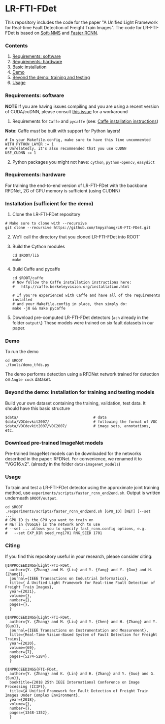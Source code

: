 # LR-FTI-FDet

This repository includes the code for the paper "A Unified Light Framework for Real-time Fault Detection of Freight Train Images". The code for LR-FTI-FDet is  based on [Soft-NMS](https://github.com/bharatsingh430/soft-nms) and [Faster RCNN](https://github.com/rbgirshick/py-faster-rcnn).

### Contents

1. [Requirements: software](#requirements-software)
2. [Requirements: hardware](#requirements-hardware)
3. [Basic installation](#installation-sufficient-for-the-demo)
4. [Demo](#demo)
5. [Beyond the demo: training and testing](#beyond-the-demo-installation-for-training-and-testing-models)
6. [Usage](#usage)

### Requirements: software

**NOTE** If you are having issues compiling and you are using a recent version of CUDA/cuDNN, please consult [this issue](https://github.com/rbgirshick/py-faster-rcnn/issues/509?_pjax=%23js-repo-pjax-container#issuecomment-284133868) for a workaround

1. Requirements for `Caffe` and `pycaffe` (see: [Caffe installation instructions](http://caffe.berkeleyvision.org/installation.html))

  **Note:** Caffe *must* be built with support for Python layers!

  ```make
  # In your Makefile.config, make sure to have this line uncommented
  WITH_PYTHON_LAYER := 1
  # Unrelatedly, it's also recommended that you use CUDNN
  USE_CUDNN := 1
  ```

2. Python packages you might not have: `cython`, `python-opencv`, `easydict`

### Requirements: hardware

For training the end-to-end version of LR-FTI-FDet with the backbone RFDNet, 2G of GPU memory is sufficient (using CUDNN)

### Installation (sufficient for the demo)

1. Clone the LR-FTI-FDet repository

  ```Shell
  # Make sure to clone with --recursive
  git clone --recursive https://github.com/tmpyzhang/LR-FTI-FDet.git
  ```

2. We'll call the directory that you cloned LR-FTI-FDet into ROOT`

3. Build the Cython modules

   ```Shell
   cd $ROOT/lib
   make
   ```

4. Build Caffe and pycaffe

   ```Shell
   cd $ROOT/caffe
   # Now follow the Caffe installation instructions here:
   #   http://caffe.berkeleyvision.org/installation.html
   
   # If you're experienced with Caffe and have all of the requirements installed
   # and your Makefile.config in place, then simply do:
   make -j8 && make pycaffe
   ```

5. Download pre-computed LR-FTI-FDet detectors (`ach` already in the folder `output\`)
   These models were trained on six fault datasets in our paper.

### Demo

To run the demo

```Shell
cd $ROOT
./tools/demo_tfds.py
```

The demo performs detection using a RFDNet network trained for detection on `Angle cock` dataset.

### Beyond the demo: installation for training and testing models

Build your own dataset containing the training, validation, test data. It should have this basic structure

```Shell
$data/                                  # data
$data/VOCdevkit2007/                    # following the format of VOC
$data/VOCdevkit2007/VOC2007/            # image sets, annotations, etc.
```

### Download pre-trained ImageNet models

Pre-trained ImageNet models can be downloaded for the networks described in the paper: RFDNet.  For convenience, we renamed it to "VGG16.v2". (already in the folder `data\imagenet_models`)

### Usage

To train and test a LR-FTI-FDet detector using the approximate joint training method, use `experiments/scripts/faster_rcnn_end2end.sh`.
Output is written underneath `$ROOT/output`.

```Shell
cd $ROOT
./experiments/scripts/faster_rcnn_end2end.sh [GPU_ID] [NET] [--set ...]
# GPU_ID is the GPU you want to train on
# NET in {VGG16} is the network arch to use
# --set ... allows you to specify fast_rcnn.config options, e.g.
#   --set EXP_DIR seed_rng1701 RNG_SEED 1701
```

### Citing
If you find this repository useful in your research, please consider citing:
```
@INPROCEEDINGS{Light-FTI-FDet,
  author={Y. {Zhang} and M. {Liu} and Y. {Yang} and Y. {Guo} and H. {Zhang}},
  journal={IEEE Transactions on Industrial Informatics}, 
  title={ A Unified Light Framework for Real-time Fault Detection of Freight Train Images}, 
  year={2021},
  volume={},
  number={},
  pages={},
  }
```
```
@INPROCEEDINGS{Light-FTI-FDet,
  author={Y. {Zhang} and M. {Liu} and Y. {Chen} and H. {Zhang} and Y. {Guo}},
  journal={IEEE Transactions on Instrumentation and Measurement}, 
  title={Real-Time Vision-Based System of Fault Detection for Freight Trains}, 
  year={2020},
  volume={69},
  number={7},
  pages={5274-5284},
  }
```
```
@INPROCEEDINGS{FTI-FDet,
  author={Y. {Zhang} and K. {Lin} and H. {Zhang} and Y. {Guo} and G. {Sun}},
  booktitle={2018 25th IEEE International Conference on Image Processing (ICIP)}, 
  title={A Unified Framework for Fault Detection of Freight Train Images Under Complex Environment}, 
  year={2018},
  volume={},
  number={},
  pages={1348-1352},
  }
```
